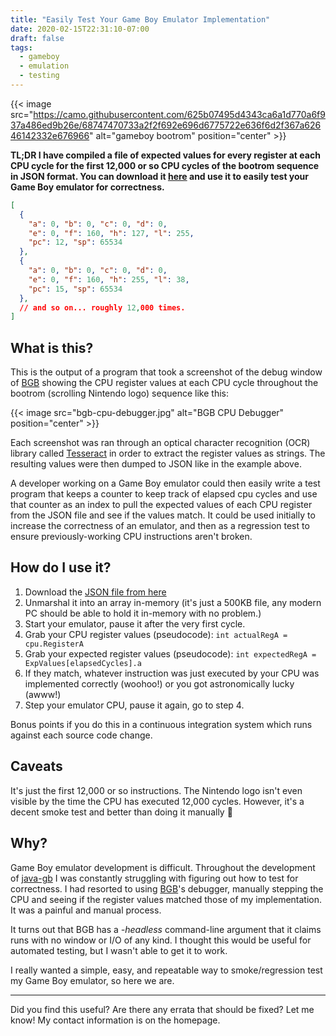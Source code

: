 ```yaml
---
title: "Easily Test Your Game Boy Emulator Implementation"
date: 2020-02-15T22:31:10-07:00
draft: false
tags:
  - gameboy
  - emulation
  - testing
---
```


{{< image src="https://camo.githubusercontent.com/625b07495d4343ca6a1d770a6f937a486ed9b26e/68747470733a2f2f692e696d6775722e636f6d2f367a62646142332e676966" alt="gameboy bootrom" position="center" >}}

**TL;DR I have compiled a file of expected values for every register at 
each CPU cycle for the first 12,000 or so CPU cycles of the bootrom
sequence in JSON format. You can download it [here](https://github.com/pmcanseco/java-gb/blob/master/src/test/resources/full-bios.txt) 
and use it to easily test your Game Boy emulator for correctness.**

```json
[
  { 
    "a": 0, "b": 0, "c": 0, "d": 0,
    "e": 0, "f": 160, "h": 127, "l": 255,
    "pc": 12, "sp": 65534
  },
  {
    "a": 0, "b": 0, "c": 0, "d": 0,
    "e": 0, "f": 160, "h": 255, "l": 38,
    "pc": 15, "sp": 65534
  },
  // and so on... roughly 12,000 times.
]
``` 

## What is this?
This is the output of a program that took a screenshot of the debug window
of [BGB](http://bgb.bircd.org/) showing the CPU register values at each 
CPU cycle throughout the bootrom (scrolling Nintendo logo) sequence like this:

{{< image src="bgb-cpu-debugger.jpg" alt="BGB CPU Debugger" position="center" >}}

Each screenshot was ran through an optical character recognition (OCR) 
library called [Tesseract](https://github.com/tesseract-ocr/) in order to
extract the register values as strings. The resulting values were then 
dumped to JSON like in the example above.

A developer working on a Game Boy emulator could then easily write a test
program that keeps a counter to keep track of elapsed cpu cycles and use
that counter as an index to pull the expected values of each CPU register
from the JSON file and see if the values match. It could be used initially
to increase the correctness of an emulator, and then as a regression test 
to ensure previously-working CPU instructions aren't broken.

## How do I use it?
1. Download the [JSON file from here](https://github.com/pmcanseco/java-gb/blob/master/src/test/resources/full-bios.txt)
1. Unmarshal it into an array in-memory (it's just a 500KB file, any modern 
PC should be able to hold it in-memory with no problem.)
1. Start your emulator, pause it after the very first cycle.
1. Grab your CPU register values (pseudocode): `int actualRegA = cpu.RegisterA`
1. Grab your expected register values (pseudocode): `int expectedRegA = ExpValues[elapsedCycles].a`
1. If they match, whatever instruction was just executed by your CPU was
implemented correctly (woohoo!) or you got astronomically lucky (awww!)
1. Step your emulator CPU, pause it again, go to step 4.

Bonus points if you do this in a continuous integration system which runs
against each source code change.

## Caveats
It's just the first 12,000 or so instructions. The Nintendo logo isn't even
visible by the time the CPU has executed 12,000 cycles. However, it's a
decent smoke test and better than doing it manually 🙂

## Why?
Game Boy emulator development is difficult. Throughout the development of 
[java-gb](https://github.com/pmcanseco/java-gb) I was constantly struggling
with figuring out how to test for correctness. I had resorted to using
[BGB](http://bgb.bircd.org/)'s debugger, manually stepping the CPU and
seeing if the register values matched those of my implementation. It was a
painful and manual process.

It turns out that BGB has a _-headless_ command-line argument that it claims
runs with no window or I/O of any kind. I thought this would be useful for
automated testing, but I wasn't able to get it to work. 

I really wanted a simple, easy, and repeatable way to smoke/regression test 
my Game Boy emulator, so here we are.

---

Did you find this useful? Are there any errata that should be fixed? Let me know!
My contact information is on the homepage.

